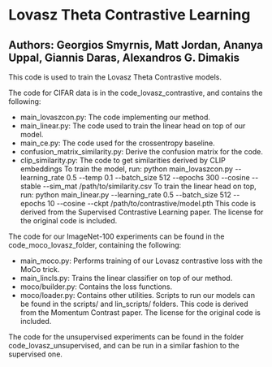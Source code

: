 # Lovasz Theta Contrastive Learning

## Authors: Georgios Smyrnis, Matt Jordan, Ananya Uppal, Giannis Daras, Alexandros G. Dimakis

This code is used to train the Lovasz Theta Contrastive models.

The code for CIFAR data is in the code_lovasz_contrastive, and contains the following:
- main_lovaszcon.py: The code implementing our method.
- main_linear.py: The code used to train the linear head on top of our model.
- main_ce.py: The code used for the crossentropy baseline.
- confusion_matrix_similarity.py: Derive the confusion matrix for the code.
- clip_similarity.py: The code to get similarities derived by CLIP embeddings
To train the model, run:
python main_lovaszcon.py --learning_rate 0.5 --temp 0.1 --batch_size 512 --epochs 300 --cosine --stable --sim_mat /path/to/similarity.csv
To train the linear head on top, run:
python main_linear.py --learning_rate 0.5 --batch_size 512 --epochs 10 --cosine --ckpt /path/to/contrastive/model.pth
This code is derived from the Supervised Contrastive Learning paper. The license for the original code is included.

The code for our ImageNet-100 experiments can be found in the code_moco_lovasz_folder, containing the following:
- main_moco.py: Performs training of our Lovasz contrastive loss with the MoCo trick.
- main_lincls.py: Trains the linear classifier on top of our method.
- moco/builder.py: Contains the loss functions.
- moco/loader.py: Contains other utilities.
Scripts to run our models can be found in the scripts/ and lin_scripts/ folders.
This code is derived from the Momentum Contrast paper. The license for the original code is included.

The code for the unsupervised experiments can be found in the folder code_lovasz_unsupervised, and can be run in a similar fashion to the supervised one.
